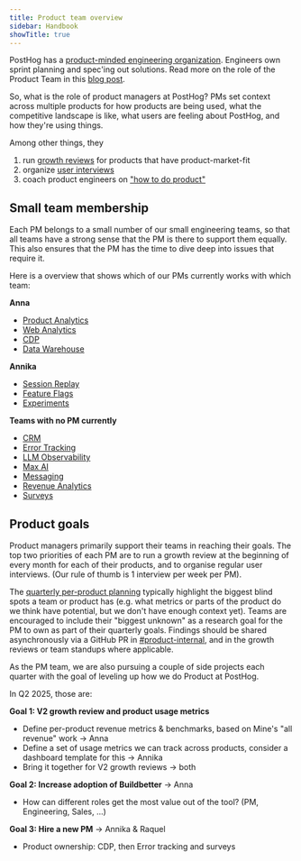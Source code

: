 ```yaml
---
title: Product team overview
sidebar: Handbook
showTitle: true
---
```


PostHog has a [product-minded engineering organization](/blog/turning-engineers-into-product-people). Engineers own sprint planning and spec'ing out solutions. Read more on the role of the Product Team in this [blog post](/blog/product-at-posthog).

So, what is the role of product managers at PostHog? PMs set context across multiple products for how products are being used, what the competitive landscape is like, what users are feeling about PostHog, and how they're using things.

Among other things, they

1. run [growth reviews](/handbook/product/per-product-growth-reviews) for products that have product-market-fit
2. organize [user interviews](/handbook/product/user-feedback)
3. coach product engineers on ["how to do product"](/handbook/engineering/product-engineering)

## Small team membership

Each PM belongs to a small number of our small engineering teams, so that all teams have a strong sense that the PM is there to support them equally. This also ensures that the PM has the time to dive deep into issues that require it.

Here is a overview that shows which of our PMs currently works with which team:

**Anna**
- [Product Analytics](/teams/product-analytics)
- [Web Analytics](web-analytics)
- [CDP](/teams/cdp)
- [Data Warehouse](/teams/data-warehouse)

**Annika**
- [Session Replay](/teams/session-replay)
- [Feature Flags](/teams/feature-flags)
- [Experiments](/teams/experiments)
  
**Teams with no PM currently**
- [CRM](/teams/crm)
- [Error Tracking](/teams/error-tracking)
- [LLM Observability](/teams/llm-observability)
- [Max AI](/teams/max-ai)
- [Messaging](/teams/messaging)
- [Revenue Analytics](/teams/revenue-analytics)
- [Surveys](/teams/surveys)

## Product goals

Product managers primarily support their teams in reaching their goals. The top two priorities of each PM are to run a growth review at the beginning of every month for each of their products, and to organise regular user interviews. (Our rule of thumb is 1 interview per week per PM).

The [quarterly per-product planning](/handbook/company/goal-setting) typically highlight the biggest blind spots a team or product has (e.g. what metrics or parts of the product do we think have potential, but we don't have enough context yet). Teams are encouraged to include their "biggest unknown" as a research goal for the PM to own as part of their quarterly goals. Findings should be shared asynchronously via a GitHub PR in [#product-internal](https://github.com/PostHog/product-internal), and in the growth reviews or team standups where applicable.

As the PM team, we are also pursuing a couple of side projects each quarter with the goal of leveling up how we do Product at PostHog.

In Q2 2025, those are:

**Goal 1: V2 growth review and product usage metrics**
* Define per-product revenue metrics & benchmarks, based on Mine's "all revenue" work -> Anna
* Define a set of usage metrics we can track across products, consider a dashboard template for this -> Annika
* Bring it together for V2 growth reviews -> both

**Goal 2: Increase adoption of Buildbetter** -> Anna
* How can different roles get the most value out of the tool? (PM, Engineering, Sales, ...)

**Goal 3: Hire a new PM** -> Annika & Raquel
* Product ownership: CDP, then Error tracking and surveys
